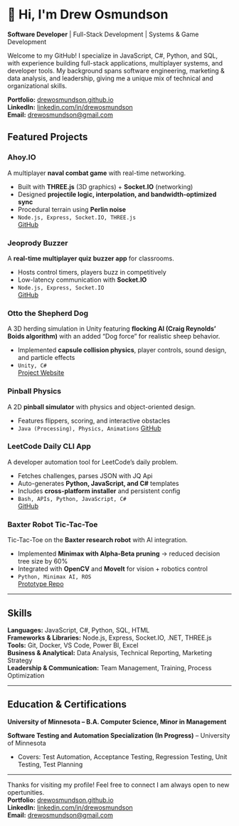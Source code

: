 # 👋 Hi, I'm Drew Osmundson  

**Software Developer** | Full-Stack Development | Systems & Game Development  

Welcome to my GitHub! I specialize in JavaScript, C#, Python, and SQL, with experience building full-stack applications, multiplayer systems, and developer tools. My background spans software engineering, marketing & data analysis, and leadership, giving me a unique mix of technical and organizational skills.  

 **Portfolio:** [drewosmundson.github.io](https://drewosmundson.github.io)  
 **LinkedIn:** [linkedin.com/in/drewosmundson](https://linkedin.com/in/drewosmundson)  
 **Email:** drewosmundson@gmail.com  

## Featured Projects  

### Ahoy.IO  
A multiplayer **naval combat game** with real-time networking.  
- Built with **THREE.js** (3D graphics) + **Socket.IO** (networking)  
- Designed **projectile logic, interpolation, and bandwidth-optimized sync**  
- Procedural terrain using **Perlin noise**  
- `Node.js, Express, Socket.IO, THREE.js`  
[GitHub](#)  

### Jeoprody Buzzer  
A **real-time multiplayer quiz buzzer app** for classrooms.  
- Hosts control timers, players buzz in competitively  
- Low-latency communication with **Socket.IO**  
- `Node.js, Express, Socket.IO`  
[GitHub](#)  

### Otto the Shepherd Dog  
A 3D herding simulation in Unity featuring **flocking AI (Craig Reynolds’ Boids algorithm)** with an added “Dog force” for realistic sheep behavior.  
- Implemented **capsule collision physics**, player controls, sound design, and particle effects  
- `Unity, C#`  
[Project Website](#)


### Pinball Physics  
A 2D **pinball simulator** with physics and object-oriented design.  
- Features flippers, scoring, and interactive obstacles  
- `Java (Processing), Physics, Animations`
[GitHub](#)  


### LeetCode Daily CLI App  
A developer automation tool for LeetCode’s daily problem.  
- Fetches challenges, parses JSON with JQ Api  
- Auto-generates **Python, JavaScript, and C#** templates  
- Includes **cross-platform installer** and persistent config  
- `Bash, APIs, Python, JavaScript, C#`  
[GitHub](#)  

### Baxter Robot Tic-Tac-Toe  
Tic-Tac-Toe on the **Baxter research robot** with AI integration.  
- Implemented **Minimax with Alpha-Beta pruning** → reduced decision tree size by 60%  
- Integrated with **OpenCV** and **MoveIt** for vision + robotics control  
- `Python, Minimax AI, ROS`  
[Prototype Repo](#)  

---

## Skills  

**Languages:** JavaScript, C#, Python, SQL, HTML  
**Frameworks & Libraries:** Node.js, Express, Socket.IO, .NET, THREE.js  
**Tools:** Git, Docker, VS Code, Power BI, Excel  
**Business & Analytical:** Data Analysis, Technical Reporting, Marketing Strategy  
**Leadership & Communication:** Team Management, Training, Process Optimization  

---

## Education & Certifications  

**University of Minnesota – B.A. Computer Science, Minor in Management**  

**Software Testing and Automation Specialization (In Progress)** – University of Minnesota  
- Covers: Test Automation, Acceptance Testing, Regression Testing, Unit Testing, Test Planning  

---
Thanks for visiting my profile! Feel free to connect I am always open to new opertunities.  
 **Portfolio:** [drewosmundson.github.io](https://drewosmundson.github.io)    
 **LinkedIn:** [linkedin.com/in/drewosmundson](https://linkedin.com/in/drewosmundson)  
 **Email:** drewosmundson@gmail.com  
  
